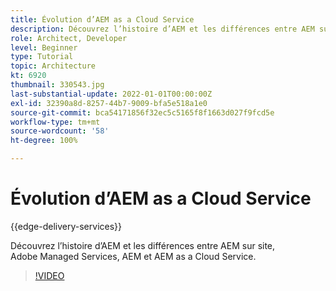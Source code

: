 ```yaml
---
title: Évolution d’AEM as a Cloud Service
description: Découvrez l’histoire d’AEM et les différences entre AEM sur site, Adobe Managed Services, AEM et AEM as a Cloud Service.
role: Architect, Developer
level: Beginner
type: Tutorial
topic: Architecture
kt: 6920
thumbnail: 330543.jpg
last-substantial-update: 2022-01-01T00:00:00Z
exl-id: 32390a8d-8257-44b7-9009-bfa5e518a1e0
source-git-commit: bca54171856f32ec5c5165f8f1663d027f9fcd5e
workflow-type: tm+mt
source-wordcount: '58'
ht-degree: 100%

---
```


# Évolution d’AEM as a Cloud Service

{{edge-delivery-services}}

Découvrez l’histoire d’AEM et les différences entre AEM sur site, Adobe Managed Services, AEM et AEM as a Cloud Service.

>[!VIDEO](https://video.tv.adobe.com/v/330543?quality=12&learn=on)
